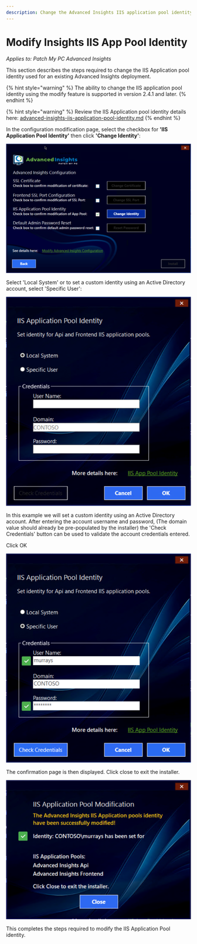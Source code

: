```yaml
---
description: Change the Advanced Insights IIS application pool identity.
---
```


# Modify Insights IIS App Pool Identity

_Applies to: Patch My PC Advanced Insights_

This section describes the steps required to change the IIS Application pool identity used for an existing Advanced Insights deployment.

{% hint style="warning" %}
The ability to change the IIS application pool identity using the modify feature is supported in version 2.4.1 and later.
{% endhint %}

{% hint style="warning" %}
Review the IIS Application pool identity details here: [advanced-insights-iis-application-pool-identity.md](../advanced-insights-iis-application-pool-identity.md "mention")
{% endhint %}

In the configuration modification page, select the checkbox for **'IIS Application Pool Identity'** then click **'Change Identity'**:

![](/_images/vmconnect_TLKvfLRWgU.png "")

Select 'Local System' or to set a custom identity using an Active Directory account, select 'Specific User':

![](/_images/vmconnect_7HZTcmUwwa.png "")

In this example we will set a custom identity using an Active Directory account. After entering the account username and password, (The domain value should already be pre-populated by the installer) the 'Check Credentials' button can be used to validate the account credentials entered.

Click OK

![](/_images/vmconnect_a2UjNEmSYX.png "")

The confirmation page is then displayed. Click close to exit the installer.

![](/_images/vmconnect_chQDGol3Od.png "")

This completes the steps required to modify the IIS Application Pool identity.
